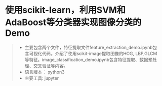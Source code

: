 # 使用scikit-learn，利用SVM和AdaBoost等分类器实现图像分类的Demo
 > - 主要包含两个文件，特征提取文件feature_extraction_demo.ipynb包含可视化代码，介绍了使用scikit-image提取图像的HOG, LBP,GLCM等特征。image_classification_demo.ipynb包含特征提取、数据预处理、交叉验证等内容。
 > - 语言版本： python3
 > - 主要工具:  jupyter
